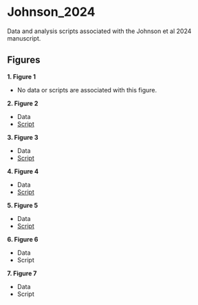 # Johnson_2024
Data and analysis scripts associated with the Johnson et al 2024 manuscript.


## Figures

**1. Figure 1**

- No data or scripts are associated with this figure.


**2. Figure 2**

- Data
- [Script](https://github.com/riddlenc/Johnson_2024/blob/main/Figure2_script)


**3. Figure 3**

- Data
- [Script](https://github.com/riddlenc/Johnson_2024/blob/main/Figure3_script)

     
**4. Figure 4**

- Data
- [Script](https://github.com/riddlenc/Johnson_2024/blob/main/Figure4_script)


**5. Figure 5**

- Data
- [Script](https://github.com/riddlenc/Johnson_2024/blob/main/Figure5_script)


**6. Figure 6**

- Data
- Script


**7. Figure 7**

- Data
- Script
